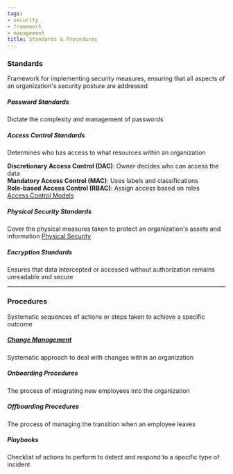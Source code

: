 ```yaml
---
tags:
- security
- framework
- management
title: Standards & Procedures
---
```


### Standards
Framework for implementing security measures, ensuring that all aspects of an organization's security posture are addressed

##### Password Standards
Dictate the complexity and management of passwords

##### Access Control Standards
Determines who has access to what resources within an organization  

**Discretionary Access Control (DAC)**: Owner decides who can access the data  
**Mandatory Access Control (MAC)**: Uses labels and classifications  
**Role-based Access Control (RBAC)**: Assign access based on roles  
[Access Control Models](../access-management/access-control-models.md)

##### Physical Security Standards
Cover the physical measures taken to protect an organization's assets and information
[Physical Security](../security-controls/physical-security.md)

##### Encryption Standards
Ensures that data intercepted or accessed without authorization remains unreadable and secure

---

### Procedures
Systematic sequences of actions or steps taken to achieve a specific outcome

##### [Change Management](../asset-management/change-management.md)
Systematic approach to deal with changes within an organization

##### Onboarding Procedures
The process of integrating new employees into the organization

##### Offboarding Procedures
The process of managing the transition when an employee leaves

##### Playbooks
Checklist of actions to perform to detect and respond to a specific type of incident
